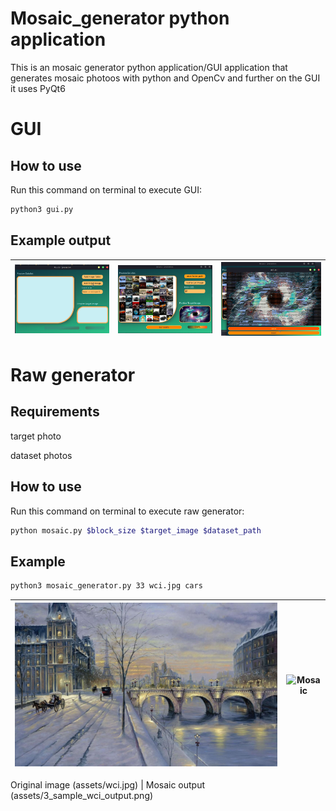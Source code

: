 # Mosaic_generator python application
This is an mosaic generator python application/GUI application that generates mosaic photoos with python and OpenCv and further on the GUI it uses PyQt6

# GUI
## How to use
Run this command on terminal to execute GUI:
```sh
python3 gui.py
```
## Example output

![Screenshot1](assets/Screenshot1.png "Screenshot1")  |  ![Screenshot2](assets/Screenshot2.png "mosaic")|  ![Screenshot3](assets/Screenshot3.png "screenshot3")
:-------------------------:|:-------------------------:|:-------------------------:
  		
# Raw generator
## Requirements
target photo

dataset photos

## How to use
Run this command on terminal to execute raw generator:
```sh
python mosaic.py $block_size $target_image $dataset_path
```
## Example
```sh
python3 mosaic_generator.py 33 wci.jpg cars
```

![Original](assets/wci.jpg "original")  |  ![Mosaic](assets/3_sample_wci_output.png "mosaic")
:-------------------------:|:-------------------------:

Original image (assets/wci.jpg)             |  Mosaic output (assets/3_sample_wci_output.png)
